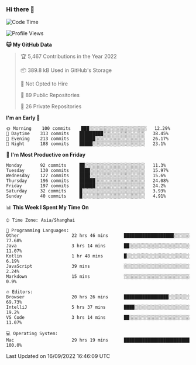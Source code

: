 ### Hi there 👋

<!--
**qbosen/qbosen** is a ✨ _special_ ✨ repository because its `README.md` (this file) appears on your GitHub profile.

Here are some ideas to get you started:

- 🔭 I’m currently working on ...
- 🌱 I’m currently learning ...
- 👯 I’m looking to collaborate on ...
- 🤔 I’m looking for help with ...
- 💬 Ask me about ...
- 📫 How to reach me: ...
- 😄 Pronouns: ...
- ⚡ Fun fact: ...
-->

<!--START_SECTION:waka-->
![Code Time](http://img.shields.io/badge/Code%20Time-965%20hrs%2028%20mins-blue)

![Profile Views](http://img.shields.io/badge/Profile%20Views-8-blue)

**🐱 My GitHub Data** 

> 🏆 5,467 Contributions in the Year 2022
 > 
> 📦 389.8 kB Used in GitHub's Storage 
 > 
> 🚫 Not Opted to Hire
 > 
> 📜 89 Public Repositories 
 > 
> 🔑 26 Private Repositories  
 > 
**I'm an Early 🐤** 

```text
🌞 Morning    100 commits    ███░░░░░░░░░░░░░░░░░░░░░░   12.29% 
🌆 Daytime    313 commits    █████████░░░░░░░░░░░░░░░░   38.45% 
🌃 Evening    213 commits    ██████░░░░░░░░░░░░░░░░░░░   26.17% 
🌙 Night      188 commits    █████░░░░░░░░░░░░░░░░░░░░   23.1%

```
📅 **I'm Most Productive on Friday** 

```text
Monday       92 commits     ██░░░░░░░░░░░░░░░░░░░░░░░   11.3% 
Tuesday      130 commits    ████░░░░░░░░░░░░░░░░░░░░░   15.97% 
Wednesday    127 commits    ████░░░░░░░░░░░░░░░░░░░░░   15.6% 
Thursday     196 commits    ██████░░░░░░░░░░░░░░░░░░░   24.08% 
Friday       197 commits    ██████░░░░░░░░░░░░░░░░░░░   24.2% 
Saturday     32 commits     █░░░░░░░░░░░░░░░░░░░░░░░░   3.93% 
Sunday       40 commits     █░░░░░░░░░░░░░░░░░░░░░░░░   4.91%

```


📊 **This Week I Spent My Time On** 

```text
⌚︎ Time Zone: Asia/Shanghai

💬 Programming Languages: 
Other                    22 hrs 46 mins      ███████████████████░░░░░░   77.68% 
Java                     3 hrs 14 mins       ██░░░░░░░░░░░░░░░░░░░░░░░   11.07% 
Kotlin                   1 hr 48 mins        █░░░░░░░░░░░░░░░░░░░░░░░░   6.19% 
JavaScript               39 mins             ░░░░░░░░░░░░░░░░░░░░░░░░░   2.24% 
Markdown                 15 mins             ░░░░░░░░░░░░░░░░░░░░░░░░░   0.9%

🔥 Editors: 
Browser                  20 hrs 26 mins      █████████████████░░░░░░░░   69.73% 
IntelliJ                 5 hrs 37 mins       ████░░░░░░░░░░░░░░░░░░░░░   19.2% 
VS Code                  3 hrs 14 mins       ██░░░░░░░░░░░░░░░░░░░░░░░   11.07%

💻 Operating System: 
Mac                      29 hrs 19 mins      █████████████████████████   100.0%

```


 Last Updated on 16/09/2022 16:46:09 UTC
<!--END_SECTION:waka-->
